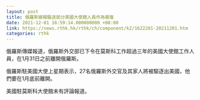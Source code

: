 ```yaml
---
layout: post
title: 俄羅斯據報驅逐部分美國大使館人員作為報復
date: 2021-12-01 16:59:14.000000000 +08:00
link: https://news.rthk.hk/rthk/ch/component/k2/1622281-20211201.htm
categories: rthk
---
```


俄羅斯傳媒報道，俄羅斯外交部已下令在莫斯科工作超過三年的美國大使館工作人員，在1月31日之前離開俄羅斯。

俄羅斯駐美國大使上星期表示，27名俄羅斯外交官及其家人將被驅逐出美國，他們要在1月底前離開。

美國駐莫斯科大使館未有評論報道。
